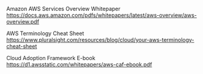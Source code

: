 Amazon AWS Services Overview Whitepaper
https://docs.aws.amazon.com/pdfs/whitepapers/latest/aws-overview/aws-overview.pdf


AWS Terminology Cheat Sheet
https://www.pluralsight.com/resources/blog/cloud/your-aws-terminology-cheat-sheet



Cloud Adoption Framework E-book
https://d1.awsstatic.com/whitepapers/aws-caf-ebook.pdf
